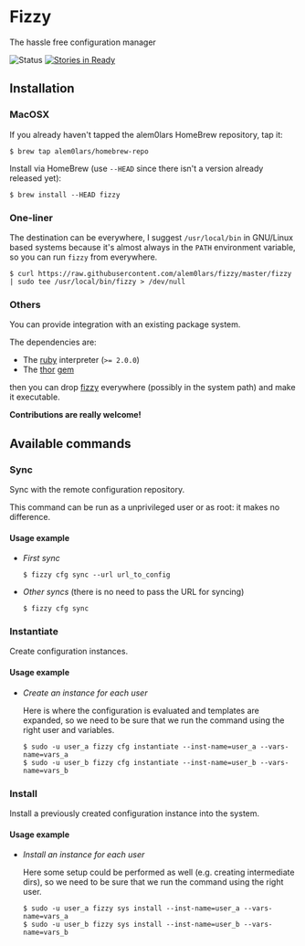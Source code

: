 Fizzy
=====

The hassle free configuration manager

![Status](http://img.shields.io/badge/status-Not%20released%20yet-yellow.svg) [![Stories in Ready](https://badge.waffle.io/alem0lars/fizzy.png?label=ready&title=Ready)](https://waffle.io/alem0lars/fizzy)

## Installation

### MacOSX

If you already haven't tapped the alem0lars HomeBrew repository, tap it:
```ShellSession
$ brew tap alem0lars/homebrew-repo
```

Install via HomeBrew (use `--HEAD` since there isn't a version already released yet):
```ShellSession
$ brew install --HEAD fizzy
```

### One-liner

The destination can be everywhere, I suggest `/usr/local/bin` in GNU/Linux based systems because it's almost always in the `PATH` environment variable, so you can run `fizzy` from everywhere.

```ShellSession
$ curl https://raw.githubusercontent.com/alem0lars/fizzy/master/fizzy | sudo tee /usr/local/bin/fizzy > /dev/null
```

### Others

You can provide integration with an existing package system.

The dependencies are:
* The [ruby](https://www.ruby-lang.org) interpreter (`>= 2.0.0`)
* The [thor](http://whatisthor.com) [gem](https://rubygems.org/gems/thor)

then you can drop [fizzy](./fizzy) everywhere (possibly in the system path) and make it executable.

**Contributions are really welcome!**

## Available commands

### Sync

Sync with the remote configuration repository.

This command can be run as a unprivileged user or as root: it makes no difference.

#### Usage example

* *First sync*

  ```ShellSession
  $ fizzy cfg sync --url url_to_config
  ```

* *Other syncs* (there is no need to pass the URL for syncing)

  ```ShellSession
  $ fizzy cfg sync
  ```

### Instantiate

Create configuration instances.

#### Usage example

* *Create an instance for each user*

  Here is where the configuration is evaluated and templates are expanded, so we need to be sure that we run the command using the right user and variables.

  ```ShellSession
  $ sudo -u user_a fizzy cfg instantiate --inst-name=user_a --vars-name=vars_a
  $ sudo -u user_b fizzy cfg instantiate --inst-name=user_b --vars-name=vars_b
  ```

### Install

Install a previously created configuration instance into the system.

#### Usage example

* *Install an instance for each user*

  Here some setup could be performed as well (e.g. creating intermediate dirs), so we need to be sure that we run the command using the right user.

  ```ShellSession
  $ sudo -u user_a fizzy sys install --inst-name=user_a --vars-name=vars_a
  $ sudo -u user_b fizzy sys install --inst-name=user_b --vars-name=vars_b
  ```
